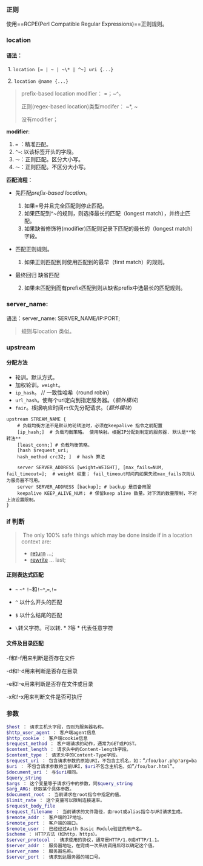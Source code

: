 ### 正则

使用==RCPE(Perl Compatible Regular Expressions)==正则规则。

### location

#### 语法：

​	1. `location [= | ~ | ~\* | ^~] uri {...}`

​	2. `location @name {...}`

> prefix-based location modifier： =；~^。 
>
> 正则(regex-based location)类型modifer： ~*, ~
>
> 没有modifier；

**modifier**:

1. `=` ：精准匹配。
2. `^~`: 以该标签开头的字段。
3. `～`：正则匹配。区分大小写。
4. `～`：正则匹配。不区分大小写。

**匹配流程**：

- 先匹配*prefix-based location*。
  
  1. 如果=号并且完全匹配则停止匹配。
  2. 如果匹配到^~的规则，则选择最长的匹配（longest match），并终止匹配。
  3. 如果缺省修饰符(modifier)匹配则记录下匹配的最长的（longest match）字段。

- 匹配正则规则。
  
  1. 如果正则匹配到则使用匹配到的最早（first match）的规则。
  
- 最终回归 缺省匹配
  
  2. 如果未匹配到而有prefix匹配到则从缺省prefix中选最长的匹配规则。

### server_name:

语法：server_name: SERVER_NAME/IP:PORT;

> 规则与location 类似。

### upstream

#### 分配方法

- 轮训。默认方式。
- 加权轮训。`weight`。
- `ip_hash`。 // 一致性哈希（round robin）
- `url_hash`。使每个url定向到指定服务器。（*额外模块*）
- `fair`。根据响应时间`rt`优先分配请求。（*额外模块*）

```nginx
upstream STREAM_NAME {
    # 负载均衡方法不是默认的轮转法时，必须在keepalive 指令之前配置
    [ip_hash;]  # 负载均衡策略。 使用映射。根据IP分配到制定的服务器. 默认是**轮转法**
    [least_conn;] # 负载均衡策略。
    [hash $request_uri; 
    hash_method crc32; ]  # hash 算法
        
    server SERVER_ADDRESS [weight=WEIGHT], [max_fails=NUM, fail_timeout=];  # weight 权重； fail_timeout时间内如果失败max_fails次则认为服务器不可用。
    server SERVER_ADDRESS [backup]; # backup 是否备用服
    keepalive KEEP_ALIVE_NUM； # 保留keep alive 数量。对下流的数量限制，不对上流设置限制。 
}
```

### if 判断

> ​	The only 100% safe things which may be done inside if in a location context are:
>
> - [return](https://nginx.org/en/docs/http/ngx_http_rewrite_module.html#return) ...;
> - [rewrite](https://nginx.org/en/docs/http/ngx_http_rewrite_module.html#rewrite) ... last;

#### 正则表达式匹配

- `~` `~*` `!~`和`!~*`,`=`,`!=`

- `^` 以什么开头的匹配

- `$` 以什么结尾的匹配

- `\`转义字符。可以转. * ?等 \* 代表任意字符

####  文件及目录匹配

-f和!-f用来判断是否存在文件

-d和!-d用来判断是否存在目录

-e和!-e用来判断是否存在文件或目录

-x和!-x用来判断文件是否可执行

### 参数

```bash
$host ： 请求主机头字段，否则为服务器名称。
$http_user_agent ： 客户端agent信息
$http_cookie ： 客户端cookie信息
$request_method ： 客户端请求的动作，通常为GET或POST。
$content_length ： 请求头中的Content-length字段。
$content_type ： 请求头中的Content-Type字段。
$request_uri ： 包含请求参数的原始URI，不包含主机名，如：”/foo/bar.php?arg=baz”。
$uri ： 不包含请求参数的当前URI，$uri不包含主机名，如”/foo/bar.html”。
$document_uri ： 与$uri相同。
$query_string 
$args ： 这个变量等于请求行中的参数，同$query_string
$arg_ARG: 获取某个具体参数。
$document_root ： 当前请求在root指令中指定的值。
$limit_rate ： 这个变量可以限制连接速率。
$request_body_file 
$request_filename ： 当前请求的文件路径，由root或alias指令与URI请求生成。
$remote_addr ： 客户端的IP地址。
$remote_port ： 客户端的端口。
$remote_user ： 已经经过Auth Basic Module验证的用户名。
$scheme ： HTTP方法（如http，https）。
$server_protocol ： 请求使用的协议，通常是HTTP/1.0或HTTP/1.1。
$server_addr ： 服务器地址，在完成一次系统调用后可以确定这个值。
$server_name ： 服务器名称。
$server_port ： 请求到达服务器的端口号。
```
